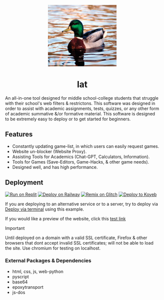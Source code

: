 <p align="center"><img src="https://github.com/lucaburns123/lat/blob/aa768a959dfe2d2f16af1cf2c109625693eab636/images/download.jpeg" height="200"></p>
<h1 align="center">lat</h1>

An all-in-one tool designed for middle school-college students that struggle with their school's web filters & restrictons. This software was designed in order to assist with academic assignments, tests, quizzes, or any other form of academic summative &/or formative material. This software is designed to be extremely easy to deploy or to get started for beginners.

## Features
- Constantly updating game-list, in which users can easily request games.
- Website un-blocker (Website Proxy).
- Assisting Tools for Academics (Chat-GPT, Calculators, Information).
- Tools for Games (Save-Editors, Game-Hacks, & other game needs).
- Designed well, and has high performance.

## Deployment
[![Run on Replit](https://binbashbanana.github.io/deploy-buttons/buttons/remade/replit.svg)](https://github.com/titaniumnetwork-dev/Ultraviolet-App/wiki/Run-on-Replit)
[![Deploy on Railway](https://binbashbanana.github.io/deploy-buttons/buttons/remade/railway.svg)](https://github.com/titaniumnetwork-dev/Ultraviolet-App/wiki/Deploy-on-Railway)
[![Remix on Glitch](https://binbashbanana.github.io/deploy-buttons/buttons/remade/glitch.svg)](https://github.com/titaniumnetwork-dev/Ultraviolet-App/wiki/Remix-on-Glitch)
[![Deploy to Koyeb](https://binbashbanana.github.io/deploy-buttons/buttons/remade/koyeb.svg)](https://github.com/titaniumnetwork-dev/Ultraviolet-App/wiki/Deploy-to-Koyeb)

If you are deploying to an alternative service or to a server, try to deploy via [Deploy via terminal](https://github.com/titaniumnetwork-dev/Ultraviolet-App/wiki/Deploy-via-terminal) using this example.

If you would like a preview of the website, click this [test link](https://1a892cc8-ba0e-4c3f-b0a9-f1165778612e-00-3k35msam57n9c.kirk.replit.dev/index.html?)


> [!IMPORTANT]  
> Until deployed on a domain with a valid SSL certificate, Firefox & other browsers that dont accept invalid SSL certificates; will not be able to load the site. Use chromium for testing on localhost.

### External Packages & Dependencies
- html, css, js, web-python
- pyscript
- base64
- epoxytransport
- js-dos
